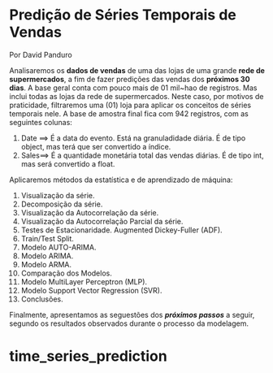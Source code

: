 # Predição de Séries Temporais de Vendas

Por David Panduro

Analisaremos os **dados de vendas** de uma das lojas de uma grande **rede de supermercados**, a fim de fazer predições das vendas dos **próximos 30 dias**. 
A base geral conta com pouco mais de 01 mil~hao de registros. Mas inclui todas as lojas da rede de supermercados. Neste caso, por motivos de praticidade, filtraremos uma (01) loja para aplicar os conceitos de séries temporais nele. A base de amostra final fica com 942 registros, com as seguintes colunas:

  01. Date ==> É a data do evento. Está na granuladidade diária. É de tipo object, mas terá que ser convertido a índice.
  02. Sales==> É a quantidade monetária total das vendas diárias. É de tipo int, mas será convertido a float.
     
Aplicaremos métodos da estatística e de aprendizado de máquina:
  01. Visualização da série.
  02. Decomposição da série.
  03. Visualização da Autocorrelação da série.
  04. Visualização da Autocorrelação Parcial da série.
  05. Testes de Estacionaridade. Augmented Dickey-Fuller (ADF).
  06. Train/Test Split.
  07. Modelo AUTO-ARIMA.
  08. Modelo ARIMA.
  09. Modelo ARMA.
  10. Comparação dos Modelos.
  11. Modelo MultiLayer Perceptron (MLP).
  12. Modelo Support Vector Regression (SVR).
  13. Conclusões.

Finalmente, apresentamos as seguestões dos **_próximos passos_** a seguir, segundo os resultados observados durante o processo da modelagem.

# time_series_prediction
